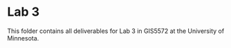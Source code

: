 # Lab 3

This folder contains all deliverables for Lab 3 in GIS5572 at the University of Minnesota.
